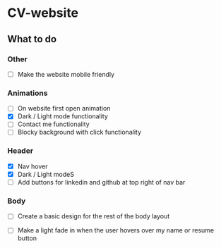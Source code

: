 # CV-website

## What to do
### Other
- [ ] Make the website mobile friendly

### Animations
 - [ ] On website first open animation
  - [x] Dark / Light mode functionality
  - [ ] Contact me functionality
  - [ ] Blocky background with click functionality

### Header
 - [x] Nav hover
 - [x] Dark / Light modeS
 - [ ] Add buttons for linkedin and github at top right of nav bar

### Body
- [ ] Create a basic design for the rest of the body layout
- [ ] Make a light fade in when the user hovers over my name or resume button

